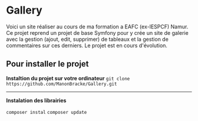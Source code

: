 # Gallery

Voici un site réaliser au cours de ma formation a EAFC (ex-IESPCF) Namur. Ce projet reprend un projet de base Symfony pour y crée un site de galerie avec la gestion (ajout, edit, supprimer) de tableaux et la gestion de commentaires sur ces derniers. Le projet est en cours d'évolution. 


## Pour installer le projet

**Instaltion du projet sur votre ordinateur**
`git clone https://github.com/ManonBracke/Gallery.git`

---

**Instalation des librairies**

`composer instal`
`composer update`
